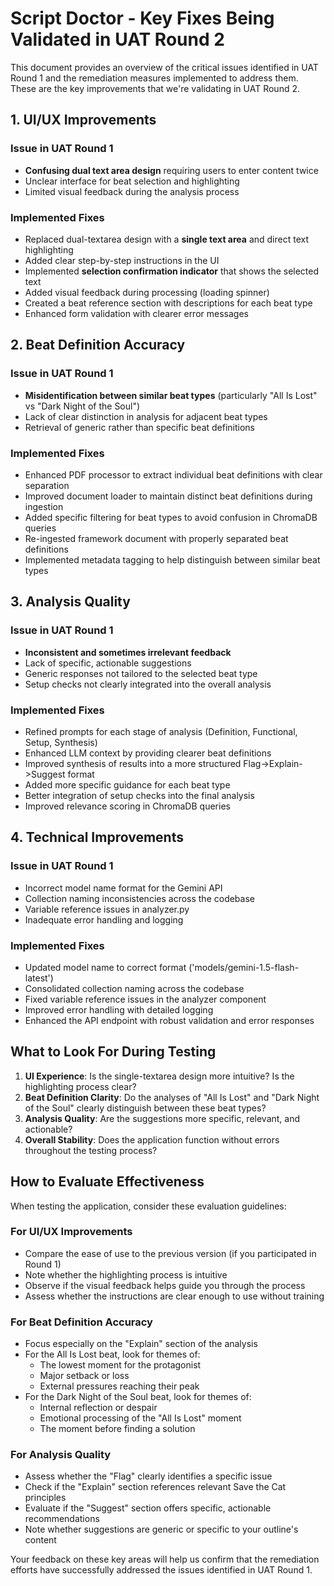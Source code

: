 # Script Doctor - Key Fixes Being Validated in UAT Round 2

This document provides an overview of the critical issues identified in UAT Round 1 and the remediation measures implemented to address them. These are the key improvements that we're validating in UAT Round 2.

## 1. UI/UX Improvements

### Issue in UAT Round 1
- **Confusing dual text area design** requiring users to enter content twice
- Unclear interface for beat selection and highlighting
- Limited visual feedback during the analysis process

### Implemented Fixes
- Replaced dual-textarea design with a **single text area** and direct text highlighting
- Added clear step-by-step instructions in the UI
- Implemented **selection confirmation indicator** that shows the selected text
- Added visual feedback during processing (loading spinner)
- Created a beat reference section with descriptions for each beat type
- Enhanced form validation with clearer error messages

## 2. Beat Definition Accuracy

### Issue in UAT Round 1
- **Misidentification between similar beat types** (particularly "All Is Lost" vs "Dark Night of the Soul")
- Lack of clear distinction in analysis for adjacent beat types
- Retrieval of generic rather than specific beat definitions

### Implemented Fixes
- Enhanced PDF processor to extract individual beat definitions with clear separation
- Improved document loader to maintain distinct beat definitions during ingestion
- Added specific filtering for beat types to avoid confusion in ChromaDB queries
- Re-ingested framework document with properly separated beat definitions
- Implemented metadata tagging to help distinguish between similar beat types

## 3. Analysis Quality

### Issue in UAT Round 1
- **Inconsistent and sometimes irrelevant feedback**
- Lack of specific, actionable suggestions
- Generic responses not tailored to the selected beat type
- Setup checks not clearly integrated into the overall analysis

### Implemented Fixes
- Refined prompts for each stage of analysis (Definition, Functional, Setup, Synthesis)
- Enhanced LLM context by providing clearer beat definitions
- Improved synthesis of results into a more structured Flag->Explain->Suggest format
- Added more specific guidance for each beat type
- Better integration of setup checks into the final analysis
- Improved relevance scoring in ChromaDB queries

## 4. Technical Improvements

### Issue in UAT Round 1
- Incorrect model name format for the Gemini API
- Collection naming inconsistencies across the codebase
- Variable reference issues in analyzer.py
- Inadequate error handling and logging

### Implemented Fixes
- Updated model name to correct format ('models/gemini-1.5-flash-latest')
- Consolidated collection naming across the codebase
- Fixed variable reference issues in the analyzer component
- Improved error handling with detailed logging
- Enhanced the API endpoint with robust validation and error responses

## What to Look For During Testing

1. **UI Experience**: Is the single-textarea design more intuitive? Is the highlighting process clear?
2. **Beat Definition Clarity**: Do the analyses of "All Is Lost" and "Dark Night of the Soul" clearly distinguish between these beat types?
3. **Analysis Quality**: Are the suggestions more specific, relevant, and actionable?
4. **Overall Stability**: Does the application function without errors throughout the testing process?

## How to Evaluate Effectiveness

When testing the application, consider these evaluation guidelines:

### For UI/UX Improvements
- Compare the ease of use to the previous version (if you participated in Round 1)
- Note whether the highlighting process is intuitive
- Observe if the visual feedback helps guide you through the process
- Assess whether the instructions are clear enough to use without training

### For Beat Definition Accuracy
- Focus especially on the "Explain" section of the analysis
- For the All Is Lost beat, look for themes of:
  - The lowest moment for the protagonist
  - Major setback or loss
  - External pressures reaching their peak
- For the Dark Night of the Soul beat, look for themes of:
  - Internal reflection or despair
  - Emotional processing of the "All Is Lost" moment
  - The moment before finding a solution

### For Analysis Quality
- Assess whether the "Flag" clearly identifies a specific issue
- Check if the "Explain" section references relevant Save the Cat principles
- Evaluate if the "Suggest" section offers specific, actionable recommendations
- Note whether suggestions are generic or specific to your outline's content

Your feedback on these key areas will help us confirm that the remediation efforts have successfully addressed the issues identified in UAT Round 1. 